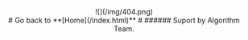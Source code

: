 
<center>![](/img/404.png) </center>


<center> 
# Go back to **[Home](/index.html)** #
###### Suport by Algorithm Team. 
</center>

